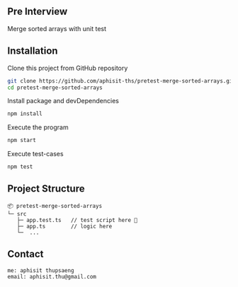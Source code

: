 ## Pre Interview 

Merge sorted arrays with unit test



## Installation

Clone this project from GitHub repository

```sh
git clone https://github.com/aphisit-ths/pretest-merge-sorted-arrays.git
cd pretest-merge-sorted-arrays
```

Install package and devDependencies

```sh
npm install 
```

Execute the program

```sh
npm start 
```

Execute test-cases

```sh
npm test 
```

## Project Structure
```
📦 pretest-merge-sorted-arrays
└─ src
   ├─ app.test.ts   // test script here 📄
   ├─ app.ts        // logic here 
   └─  ...
```

## Contact

```
me: aphisit thupsaeng
email: aphisit.thu@gmail.com
```
